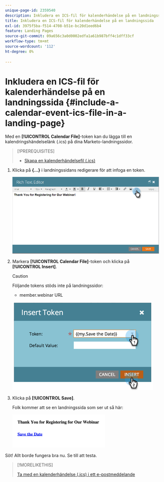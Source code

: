 ```yaml
---
unique-page-id: 2359540
description: Inkludera en ICS-fil för kalenderhändelse på en landningssida - Marketo Docs - produktdokumentation
title: Inkludera en ICS-fil för kalenderhändelse på en landningssida
exl-id: 3975f5ba-f514-4708-b51e-bc20d1eed6b4
feature: Landing Pages
source-git-commit: 09a656c3a0d0002edfa1a61b987bff4c1dff33cf
workflow-type: tm+mt
source-wordcount: '112'
ht-degree: 0%

---
```


# Inkludera en ICS-fil för kalenderhändelse på en landningssida {#include-a-calendar-event-ics-file-in-a-landing-page}

Med en **[!UICONTROL Calendar File]**-token kan du lägga till en kalendringshändelselänk (.ics) på dina Marketo-landningssidor.

>[!PREREQUISITES]
>
>* [Skapa en kalenderhändelsefil (.ics)](/help/marketo/product-docs/email-marketing/general/functions-in-the-editor/create-a-calendar-event-ics-file.md)

1. Klicka på **{...}** i landningssidans redigerare för att infoga en token.

   ![](assets/image2015-7-8-17-3a51-3a29.png)

1. Markera **[!UICONTROL Calendar File]**-token och klicka på **[!UICONTROL Insert]**.

   >[!CAUTION]
   >
   >Följande tokens stöds inte på landningssidor:
   >
   >* member.webinar URL

   ![](assets/image2015-1-6-16-3a31-3a28.png)

1. Klicka på **[!UICONTROL Save]**.

   Folk kommer att se en landningssida som ser ut så här:

   ![](assets/image2015-1-6-16-3a42-3a51.png)

Söt! Allt borde fungera bra nu. Se till att testa.

>[!MORELIKETHIS]
>
>[Ta med en kalenderhändelse (.ics) i ett e-postmeddelande](/help/marketo/product-docs/email-marketing/general/functions-in-the-editor/include-a-calendar-event-ics-in-an-email.md)

